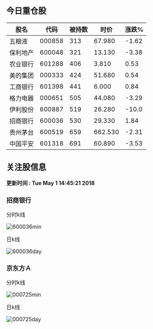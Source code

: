 
## 今日重仓股 

|股名|代码|被持数|时价|涨跌%|
|---|---|---|---|---|
|五粮液|000858|313|67.980|-1.62|
|保利地产|600048|321|13.130|-3.38|
|农业银行|601288|406|3.810|0.53|
|美的集团|000333|424|51.680|0.54|
|工商银行|601398|441|6.000|0.84|
|格力电器|000651|505|44.080|-3.29|
|伊利股份|600887|519|26.280|-10.0|
|招商银行|600036|530|29.330|1.84|
|贵州茅台|600519|659|662.530|-2.31|
|中国平安|601318|691|60.890|-3.53|

## 关注股信息
**更新时间 : Tue May  1 14:45:21 2018**
### 招商银行 
分时k线

![600036min](http://image.sinajs.cn/newchart/min/n/sh600036.gif)

日k线

![600036day](http://image.sinajs.cn/newchart/daily/n/sh600036.gif)

### 京东方Ａ 
分时k线

![000725min](http://image.sinajs.cn/newchart/min/n/sz000725.gif)

日k线

![000725day](http://image.sinajs.cn/newchart/daily/n/sz000725.gif)

